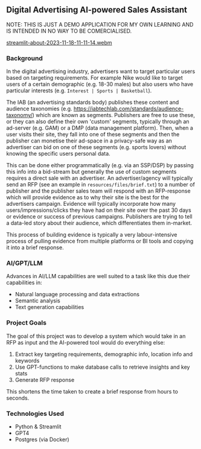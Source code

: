 
## Digital Advertising AI-powered Sales Assistant 

NOTE: THIS IS JUST A DEMO APPLICATION FOR MY OWN LEARNING AND IS INTENDED IN NO WAY TO BE COMERCIALISED.

[streamlit-about-2023-11-18-11-11-14.webm](https://github.com/ChristianJohnston97/GPTTest/assets/25692533/e0b78ac8-ed46-4545-8a26-e9c0a30b58fc)



### Background
In the digital advertising industry, advertisers want to target particular users based 
on targeting requirements. For example Nike would like to target users of a certain demographic
(e.g. 18-30 males) but also users who have particular interests (e.g. `Interest | Sports | Basketball`).

The IAB (an advertising standards body) publishes these content and audience taxonomies (e.g. https://iabtechlab.com/standards/audience-taxonomy/) 
which are known as segments. Publishers are free to use these, or they can also define their own 'custom' segments, 
typically through an ad-server (e.g. GAM) or a DMP (data management platform). Then, when a user visits their site, they 
fall into one of these segments and then the publisher can monetise their ad-space in a privacy-safe way as an advertiser
can bid on one of these segments (e.g. sports lovers) without knowing the specific users personal data.

This can be done either programmatically (e.g. via an SSP/DSP) by passing this info into a bid-stream but generally the use
of custom segments requires a direct sale with an advertiser. An advertiser/agency will typically send an RFP (see an example in `resources/files/brief.txt`) 
to a number of publisher and the publisher sales team will respond with an RFP-response which will provide evidence as to why their
site is the best for the advertisers campaign. Evidence will typically incorporate how many users/impressions/clicks they have
had on their site over the past 30 days or evidence or success of previous campaigns. Publishers are trying to tell a 
data-led story about their audience, which differentiates them in-market.

This process of building evidence is typically a very labour-intensive process of pulling evidence from multiple platforms 
or BI tools and copying it into a brief response. 

### AI/GPT/LLM
Advances in AI/LLM capabilities are well suited to a task like this due their capabilities in:
- Natural language processing and data extractions
- Semantic analysis 
- Text generation capabilities 

### Project Goals
The goal of this project was to develop a system which would take in an RFP as input and the AI-powered tool would do 
everything else:
1. Extract key targeting requirements, demographic info, location info and keywords 
2. Use GPT-functions to make database calls to retrieve insights and key stats 
3. Generate RFP response

This shortens the time taken to create a brief response from hours to seconds.

### Technologies Used
- Python & Streamlit
- GPT4
- Postgres (via Docker)


